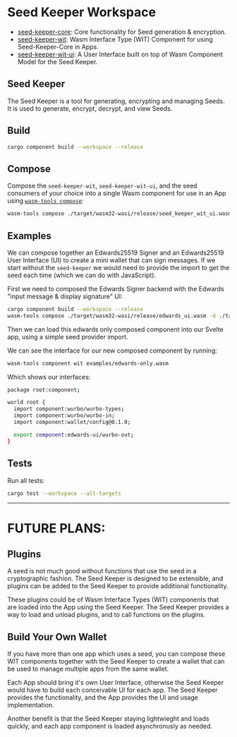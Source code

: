 # Seed Keeper Workspace

- [seed-keeper-core](crates/seed-keeper-core/): Core functionality for Seed generation & encryption.
- [seed-keeper-wit](crates/seed-keeper-wit/): Wasm Interface Type (WIT) Component for using Seed-Keeper-Core in Apps.
- [seed-keeper-wit-ui](crates/seed-keeper-wit-ui/): A User Interface built on top of Wasm Component Model for the Seed Keeper.

## Seed Keeper

The Seed Keeper is a tool for generating, encrypting and managing Seeds. It is used to generate, encrypt, decrypt, and view Seeds.

## Build

```bash
cargo component build --workspace --release
```

## Compose

Compose the `seed-keeper-wit`, `seed-keeper-wit-ui`, and the seed consumers of your choice into a single Wasm component for use in an App using [`wasm-tools compose`](https://component-model.bytecodealliance.org/creating-and-consuming/composing.html):

```bash
wasm-tools compose ./target/wasm32-wasi/release/seed_keeper_wit_ui.wasm -d ./target/wasm32-wasi/release/seed_keeper_wit.wasm -o examples/composed-wallet.wasm
```

## Examples

We can compose together an Edwards25519 Signer and an Edwards25519 User Interface (UI) to create a mini wallet that can sign messages. If we start without the `seed-keeper` we would need to provide the import to get the seed each time (which we can do with JavaScript).

First we need to composed the Edwards Signer backend with the Edwards "input message & display signature" UI:

```bash
cargo component build --workspace --release
wasm-tools compose ./target/wasm32-wasi/release/edwards_ui.wasm -d ./target/wasm32-wasi/release/edwards_wit.wasm -o examples/edwards-only.wasm
```

Then we can load this edwards only composed component into our Svelte app, using a simple seed provider import.

We can see the interface for our new composed component by running:

```bash
wasm-tools component wit examples/edwards-only.wasm
```

Which shows our interfaces:

```bash
package root:component;

world root {
  import component:wurbo/wurbo-types;
  import component:wurbo/wurbo-in;  
  import component:wallet/config@0.1.0;

  export component:edwards-ui/wurbo-out;
}

```


## Tests

Run all tests:

```bash
cargo test --workspace --all-targets
```

---

# FUTURE PLANS:

## Plugins

A seed is not much good without functions that use the seed in a cryptographic fashion. The Seed Keeper is designed to be extensible, and plugins can be added to the Seed Keeper to provide additional functionality.

These plugins could be of Wasm Interface Types (WIT) components that are loaded into the App using the Seed Keeper. The Seed Keeper provides a way to load and unload plugins, and to call functions on the plugins.

## Build Your Own Wallet

If you have more than one app which uses a seed, you can compose these WIT components together with the Seed Keeper to create a wallet that can be used to manage multiple apps from the same wallet.

Each App should bring it's own User Interface, otherwise the Seed Keeper would have to build each conceivable UI for each app. The Seed Keeper provides the functionality, and the App provides the UI and usage implementation.

Another benefit is that the Seed Keeper staying lightwieght and loads quickly, and each app component is loaded asynchronusly as needed.
